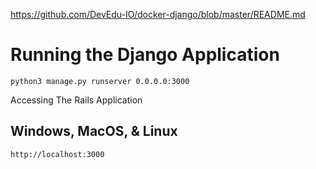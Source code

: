 https://github.com/DevEdu-IO/docker-django/blob/master/README.md

# Running the Django Application


    python3 manage.py runserver 0.0.0.0:3000

Accessing The Rails Application

## Windows, MacOS, & Linux

    http://localhost:3000